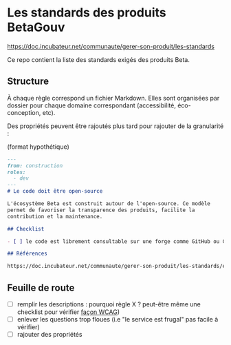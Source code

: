 # Les standards des produits BetaGouv

https://doc.incubateur.net/communaute/gerer-son-produit/les-standards

Ce repo contient la liste des standards exigés des produits Beta.

## Structure

À chaque règle correspond un fichier Markdown. Elles sont organisées
par dossier pour chaque domaine correspondant (accessibilité,
éco-conception, etc).

Des propriétés peuvent être rajoutés plus tard pour rajouter de la granularité :

(format hypothétique)

```md
---
from: construction
roles:
  - dev
---
# Le code doit être open-source

L'écosystème Beta est construit autour de l'open-source. Ce modèle
permet de favoriser la transparence des produits, facilite la
contribution et la maintenance.

## Checklist

- [ ] le code est librement consultable sur une forge comme GitHub ou GitLab.

## Références

https://doc.incubateur.net/communaute/gerer-son-produit/les-standards/eco-conception#des-services-durables
```

## Feuille de route

- [ ] remplir les descriptions : pourquoi règle X ? peut-être même une checklist pour vérifier [façon WCAG](https://www.w3.org/TR/2016/NOTE-WCAG20-TECHS-20161007/H90))
- [ ] enlever les questions trop floues (i.e "le service est frugal" pas facile à vérifier)
- [ ] rajouter des propriétés
